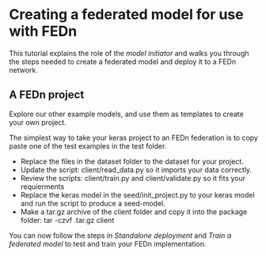 # Creating a federated model for use with FEDn 

This tutorial explains the role of the *model initiator* and walks you through the steps needed to create a federated model and deploy it to a FEDn network. 

## A FEDn project







Explore our other example models, and use them as templates to create your own project. 

The simplest way to take your keras project to an FEDn federation is to copy paste one of the test examples in the test folder.

- Replace the files in the dataset folder to the dataset for your project.
- Update the script: client/read_data.py so it imports your data correctly.
- Review the scripts: client/train.py and client/validate.py so it fits your requierments
- Replace the keras model in the seed/init_project.py to your keras model and run the script to produce a seed-model.
- Make a tar.gz archive of the client folder and copy it into the package folder: tar -czvf <project-name>.tar.gz client
 
You can now follow the steps in _Standalone deployment_ and _Train a federated model_ to test and train your FEDn implementation.
